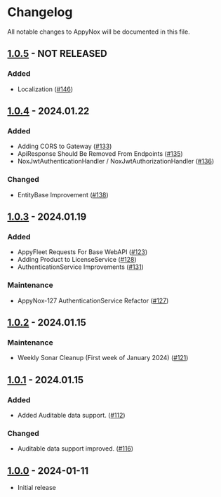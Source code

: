 # Changelog
All notable changes to AppyNox will be documented in this file.

## [1.0.5](https://github.com/HappiSoftware/AppyNox/compare/v1.0.4...v1.0.5) - NOT RELEASED
### Added
- Localization ([#146](https://github.com/HappiSoftware/AppyNox/issues/146))


## [1.0.4](https://github.com/HappiSoftware/AppyNox/compare/v1.0.3...v1.0.4) - 2024.01.22
### Added
- Adding CORS to Gateway ([#133](https://github.com/HappiSoftware/AppyNox/issues/133))
- ApiResponse Should Be Removed From Endpoints ([#135](https://github.com/HappiSoftware/AppyNox/issues/135))
- NoxJwtAuthenticationHandler / NoxJwtAuthorizationHandler ([#136](https://github.com/HappiSoftware/AppyNox/issues/136))

### Changed
- EntityBase Improvement ([#138](https://github.com/HappiSoftware/AppyNox/issues/138))

## [1.0.3](https://github.com/HappiSoftware/AppyNox/compare/v1.0.2...v1.0.3) - 2024.01.19
### Added
- AppyFleet Requests For Base WebAPI ([#123](https://github.com/HappiSoftware/AppyNox/issues/123))
- Adding Product to LicenseService ([#128](https://github.com/HappiSoftware/AppyNox/issues/128))
- AuthenticationService Improvements ([#131](https://github.com/HappiSoftware/AppyNox/issues/131))

### Maintenance
- AppyNox-127 AuthenticationService Refactor ([#127](https://github.com/HappiSoftware/AppyNox/issues/127))


## [1.0.2](https://github.com/HappiSoftware/AppyNox/compare/v1.0.1...v1.0.2) - 2024.01.15
### Maintenance
- Weekly Sonar Cleanup (First week of January 2024) ([#121](https://github.com/HappiSoftware/AppyNox/issues/121))


## [1.0.1](https://github.com/HappiSoftware/AppyNox/compare/v1.0.0...v1.0.1) - 2024.01.15
### Added
- Added Auditable data support. ([#112](https://github.com/HappiSoftware/AppyNox/issues/112))

### Changed
- Auditable data support improved. ([#116](https://github.com/HappiSoftware/AppyNox/issues/116))


## [1.0.0](https://github.com/HappiSoftware/AppyNox/releases/tag/v1.0.0) - 2024-01-11
- Initial release

